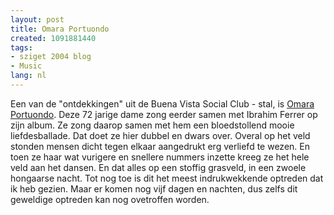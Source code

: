 ```yaml
---
layout: post
title: Omara Portuondo
created: 1091881440
tags:
- sziget 2004 blog
- Music
lang: nl
---
```

Een van de "ontdekkingen" uit de Buena Vista Social Club - stal, is [Omara Portuondo](http://www.afrocubaweb.com/Portuondo.htm). Deze 72 jarige dame zong eerder samen met Ibrahim Ferrer op zijn album. Ze zong daarop samen met hem een bloedstollend mooie liefdesballade. Dat doet ze hier dubbel en dwars over. Overal op het veld stonden mensen dicht tegen elkaar aangedrukt erg verliefd te wezen. En toen ze haar wat vurigere en snellere nummers inzette kreeg ze het hele veld aan het dansen. En dat alles op een stoffig grasveld, in een zwoele hongaarse nacht. Tot nog toe is dit het meest indrukwekkende optreden dat ik heb gezien. Maar er komen nog vijf dagen en nachten, dus zelfs dit geweldige optreden kan nog ovetroffen worden.
